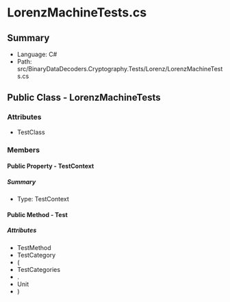 ﻿# LorenzMachineTests.cs

## Summary

* Language: C#
* Path: src/BinaryDataDecoders.Cryptography.Tests/Lorenz/LorenzMachineTests.cs

## Public Class - LorenzMachineTests

### Attributes

 - TestClass

### Members

#### Public Property - TestContext

##### Summary

 * Type: TestContext 

#### Public Method - Test

##### Attributes

 - TestMethod
 - TestCategory
 - (
 - TestCategories
 - .
 - Unit
 - )


